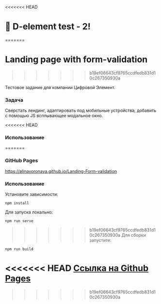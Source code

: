 <<<<<<< HEAD
# 🚀 D-element test - 2!
=======
# Landing page with form-validation
>>>>>>> b19ef06643cf9765ccdfedb831d10c267350930a

Тестовое задание для компании Цифровой Элемент.

### Задача
Сверстать лендинг, адаптировать под мобильные устройства, добавить с помощью JS всплывающее модальное окно.

<<<<<<< HEAD

### Использование
=======
### GitHub Pages
https://alinavoronaya.github.io/Landing-Form-validation

### Использование

Установите зависимости:
```
npm install
```
Для запуска локально:
```
npm run serve
```
>>>>>>> b19ef06643cf9765ccdfedb831d10c267350930a
Для сборки запустите:
```
npm run build
```

<<<<<<< HEAD
 [Ссылка на Github Pages](https://alinavoronaya.github.io/d-test-2/)
=======
>>>>>>> b19ef06643cf9765ccdfedb831d10c267350930a
